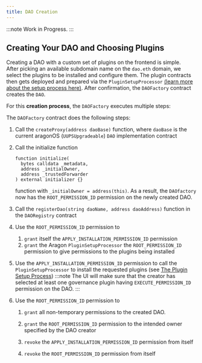 ```yaml
---
title: DAO Creation
---
```


:::note
Work in Progress.
:::

## Creating Your DAO and Choosing Plugins

Creating a DAO with a custom set of plugins on the frontend is simple.  
After picking an available subdomain name on the `dao.eth` domain, we select the plugins to be installed and configure them. The plugin contracts then gets deployed and prepared via the `PluginSetupProcessor` [(learn more about the setup process here)](../02-framework/02-plugin-repository/04-plugin-setup.md).
After confirmation, the `DAOFactory` contract creates the `DAO`.

For this **creation process**, the `DAOFactory` executes multiple steps:

The `DAOFactory` contract does the following steps:

1. Call the `createProxy(address daoBase)` function, where `daoBase` is the current aragonOS (`UUPSUpgradeable`) `DAO` implementation contract

2. Call the initialize function

   ```solidity title =contracts/core/DAO.sol
   function initialize(
     bytes calldata _metadata,
     address _initialOwner,
     address _trustedForwarder
   ) external initializer {}
   ```

   function with `_initialOwner = address(this)`. As a result, the `DAOfactory` now has the `ROOT_PERMISSION_ID` permission on the newly created DAO.

3. Call the `registerDao(string daoName, address daoAddress)` function in the `DAORegistry` contract

4. Use the `ROOT_PERMISSION_ID` permission to

   1. `grant` itself the `APPLY_INSTALLATION_PERMISSION_ID` permission
   2. `grant` the Aragon `PluginSetupProcessor` the `ROOT_PERMISSION_ID` permission to give permissions to the plugins being installed

5. Use the `APPLY_INSTALLATION_PERMISSION_ID` permission to call the `PluginSetupProcessor` to install the requested plugins (see [The Plugin Setup Process](../02-framework/02-plugin-repository/04-plugin-setup.md))
   :::note
   The UI will make sure that the creator has selected at least one governance plugin having `EXECUTE_PERMISSION_ID` permission on the DAO.
   :::

6. Use the `ROOT_PERMISSION_ID` permission to

   1. `grant` all non-temporary permissions to the created DAO.

   2. `grant` the `ROOT_PERMISSION_ID` permission to the intended owner specified by the DAO creator

   3. `revoke` the `APPLY_INSTALLATION_PERMISSION_ID` permission from itself

   4. `revoke` the `ROOT_PERMISSION_ID` permission from itself
